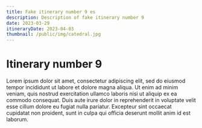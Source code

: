 ```yaml
---
title: Fake itinerary number 9 es 
description: Description of fake itinerary number 9
date: 2023-03-29
itineraryDate: 2023-04-03
thumbnail: /public/img/catedral.jpg
---
```


# Itinerary number 9

Lorem ipsum dolor sit amet, consectetur adipiscing elit, sed do eiusmod tempor incididunt ut labore et dolore magna aliqua. Ut enim ad minim veniam, quis nostrud exercitation ullamco laboris nisi ut aliquip ex ea commodo consequat. Duis aute irure dolor in reprehenderit in voluptate velit esse cillum dolore eu fugiat nulla pariatur. Excepteur sint occaecat cupidatat non proident, sunt in culpa qui officia deserunt mollit anim id est laborum.
